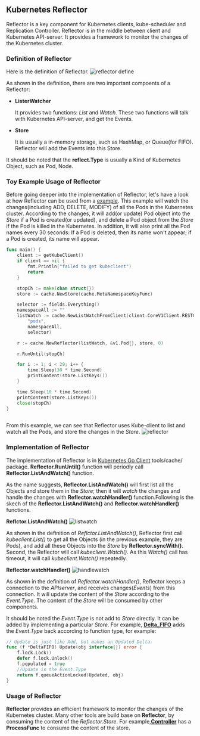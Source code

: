 ## Kubernetes Reflector ##

Reflector is a key component for Kubernetes clients, kube-scheduler and Replication Controller.
Reflector is in the middle between client and Kubernetes API-server. It provides a framework to monitor the changes of the Kubernetes cluster.

### Definition of Reflector ###
Here is the definition of Reflector.
![reflector define](https://cloud.githubusercontent.com/assets/27221807/26737893/1bc26ccc-479a-11e7-8291-f3551d5c2e6c.png)

As shown in the definition, there are two important compoents of a Reflector:
 - **ListerWatcher**
 
   It provides two functions: *List* and *Watch*. These two functions will talk with Kubernetes API-server, and get the Events.
   
 - **Store**
 
   It is usually a in-memory storage, such as HashMap, or Queue(for FIFO). Reflector will add the Events into this Store.
   
It should be noted that the **reflect.Type** is usually a Kind of Kubernetes Object, such as Pod, Node.


### Toy Example Usage of Reflector ###
Before going deeper into the implementation of Reflector, let's have a look at how Reflector can be used from a [example](https://github.com/songbinliu/KubeReflectorTest).
This example will watch the changes(including ADD, DELETE, MODIFY) of all the Pods in the Kubernetes cluster. According to the changes, it will add(or update) Pod object into the *Store* if a Pod is created(or updated), and delete a Pod object from the *Store* if the Pod is killed in the Kubernetes.  In addition, it will also print all the Pod names every 30 seconds: If a Pod is deleted, then its name won't appear; if a Pod is created, its name will appear.

```go
func main() {
	client := getKubeClient()
	if client == nil {
		fmt.Println("failed to get kubeclient")
		return
	}

	stopCh := make(chan struct{})
	store := cache.NewStore(cache.MetaNamespaceKeyFunc)

	selector := fields.Everything()
	namespaceAll := ""
	listWatch := cache.NewListWatchFromClient(client.CoreV1Client.RESTClient(),
		"pods",
		namespaceAll,
		selector)

	r := cache.NewReflector(listWatch, &v1.Pod{}, store, 0)

	r.RunUntil(stopCh)

	for i := 1; i < 20; i++ {
		time.Sleep(30 * time.Second)
		printContent(store.ListKeys())
	}

	time.Sleep(10 * time.Second)
	printContent(store.ListKeys())
	close(stopCh)
}
 
```

From this example, we can see that Reflector uses Kube-client to list and watch all the Pods, and store the changes in the *Store*.
![reflector](https://cloud.githubusercontent.com/assets/27221807/26739964/d1db6246-47a1-11e7-8639-49699e75132e.png)

### Implementation of Reflector ###
The implementation of Reflector is in [Kubernetes Go Client](https://github.com/kubernetes/client-go/blob/master/tools/cache/reflector.go) tools/cache/ package. **Reflector.RunUntil()** function will periodly call **Reflector.ListAndWatch()** function. 

As the name suggests, **Reflector.ListAndWatch()** will first list all the Objects and store them in the *Store*; then it will *watch* the changes and handle the changes with **Reflector.watchHandler()** function.Following is the skech of the **Reflector.ListAndWatch()** and **Reflector.watchHandler()** functions.

**Reflctor.ListAndWatch()**
![listwatch](https://cloud.githubusercontent.com/assets/27221807/26740901/65b646f4-47a5-11e7-9e2b-24e78d3bb65e.png)

As shown in the definition of *Reflctor.ListAndWatch()*, Reflector first call *kubeclient.List()* to get all the Objects (in the previous example, they are Pods), and add all these Objects into the *Store* by **Reflector.syncWith()**. 
Second, the Reflector will call *kubeclient.Watch()*. As this *Watch()* call has timeout, it will call *kubeclient.Watch()* repeatedly.


**Reflector.watchHandler()** 
![handlewatch](https://cloud.githubusercontent.com/assets/27221807/26740995/c2eefa00-47a5-11e7-8203-4d8e6efdb21d.png)

As shown in the definition of *Reflector.watchHandler()*, Reflector keeps a connection to the *APIserver*, and receives changes(*Events*) from this connection. It will update the content of the *Store* according to the *Event.Type*. The content  of the *Store* will be consumed by other components. 

It should be noted the *Event.Type* is not add to *Store* directly. It can be added by implementing a particular *Store*. For example, [**Delta_FIFO**](https://github.com/kubernetes/client-go/blob/master/tools/cache/delta_fifo.go) adds the *Event.Type* back according to function type, for example:
```go
// Update is just like Add, but makes an Updated Delta.
func (f *DeltaFIFO) Update(obj interface{}) error {
	f.lock.Lock()
	defer f.lock.Unlock()
	f.populated = true
	//Update is the Event.Type
	return f.queueActionLocked(Updated, obj)
}

```


### Usage of Reflector ###
**Reflector** provides an efficient framework to monitor the changes of the Kubernetes cluster. Many other tools are build base on **Reflector**, by consuming the content of the *Reflector.Store*. For example,[**Controller**](https://github.com/kubernetes/client-go/blob/master/tools/cache/controller.go) has a **ProcessFunc** to consume the content of the store.


